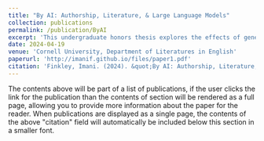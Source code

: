 ```yaml
---
title: "By AI: Authorship, Literature, & Large Language Models"
collection: publications
permalink: /publication/ByAI
excerpt: 'This undergraduate honors thesis explores the effects of generative-AI literature on the future of the literary canon'
date: 2024-04-19
venue: 'Cornell University, Department of Literatures in English'
paperurl: 'http://imanif.github.io/files/paper1.pdf'
citation: 'Finkley, Imani. (2024). &quot;By AI: Authorship, Literature, and Large Language Models.&quot; <i>Cornell University</i>. 1(1).'
---
```


The contents above will be part of a list of publications, if the user clicks the link for the publication than the contents of section will be rendered as a full page, allowing you to provide more information about the paper for the reader. When publications are displayed as a single page, the contents of the above "citation" field will automatically be included below this section in a smaller font.
